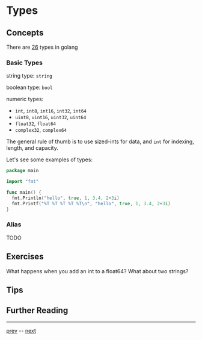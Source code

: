 # Types

## Concepts

There are [26](https://github.com/golang/go/blob/master/src/reflect/type.go#L233) types in golang

### Basic Types
string type: `string`

boolean type: `bool`

numeric types:
  - `int`, `int8`, `int16`, `int32`, `int64`
  - `uint8`, `uint16`, `uint32`, `uint64`
  - `float32`, `float64`
  - `complex32`, `complex64`

The general rule of thumb is to use sized-ints for data, and `int` for indexing, length, and capacity.

Let's see some examples of types:

```go
package main

import "fmt"

func main() {
  fmt.Println("hello", true, 1, 3.4, 2+3i)
  fmt.Printf("%T %T %T %T %T\n", "hello", true, 1, 3.4, 2+3i)
}
```

### Alias

TODO

## Exercises
What happens when you add an int to a float64? What about two strings?

## Tips

## Further Reading

---

[prev](../1-Mechanics/1.3.2.md) -- [next](2.2.md)